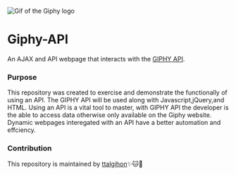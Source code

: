 ![Gif of the Giphy logo](https://media.giphy.com/media/3xz2BDFvxop2BfAQoM/giphy.gif)
# Giphy-API 
An AJAX and API webpage that interacts with the [GIPHY API](https://developers.giphy.com/).

### Purpose
This repository was created to exercise and demonstrate the functionally of using an API.
The GIPHY API will be used along with Javascript,jQuery,and HTML.
Using an API is a vital tool to master, with GIPHY API the developer is the able to access data
otherwise only available on the Giphy website. Dynamic webpages interegated with an API have
a better automation and effciency.

### Contribution
This repository is maintained by [ttalgihon](https://github.com/ttalgihon):sparkles::cat::strawberry: